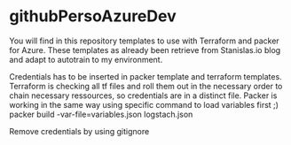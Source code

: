 # githubPersoAzureDev

You will find in this repository templates to use with Terraform and packer for Azure. These templates as already been retrieve from Stanislas.io blog and adapt to autotrain to my environment.

Credentials has to be inserted in packer template and terraform templates. Terraform is checking all tf files and roll them out in the necessary order to chain necessary ressources, so credentials are in a distinct file. Packer is working in the same way using specific command to load variables first ;) 
packer build -var-file=variables.json logstach.json


Remove credentials by using gitignore